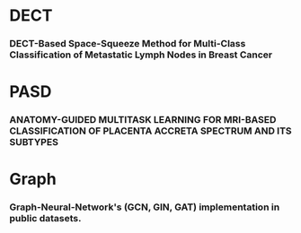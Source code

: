 # DECT
### DECT-Based Space-Squeeze Method for Multi-Class Classification of Metastatic Lymph Nodes in Breast Cancer
# PASD
### ANATOMY-GUIDED MULTITASK LEARNING FOR MRI-BASED CLASSIFICATION OF PLACENTA ACCRETA SPECTRUM AND ITS SUBTYPES
# Graph
### Graph-Neural-Network's (GCN, GIN, GAT) implementation in public datasets.